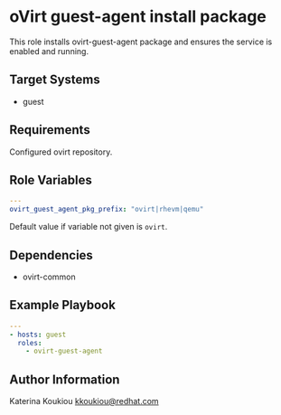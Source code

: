 oVirt guest-agent install package
=============================

This role installs ovirt-guest-agent package and
ensures the service is enabled and running.

Target Systems
--------------

* guest


Requirements
------------

Configured ovirt repository.


Role Variables
--------------

```yaml
---
ovirt_guest_agent_pkg_prefix: "ovirt|rhevm|qemu"
```

Default value if variable not given is ```ovirt```.

Dependencies
------------

* ovirt-common

Example Playbook
----------------

```yaml
---
- hosts: guest
  roles:
    - ovirt-guest-agent
```

Author Information
------------------

Katerina Koukiou
kkoukiou@redhat.com
